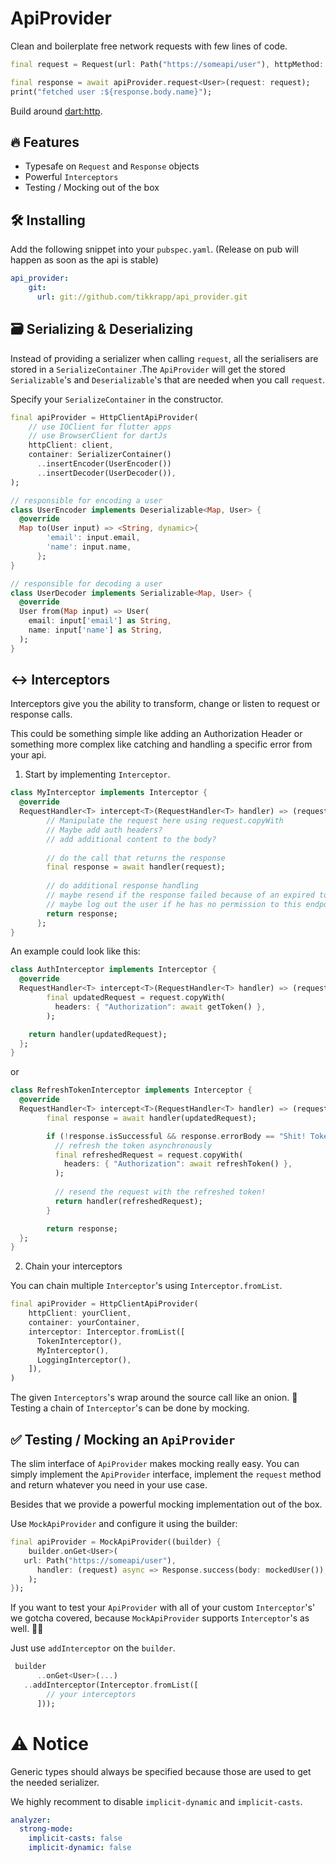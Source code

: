 # ApiProvider

Clean and boilerplate free network requests with few lines of code.

```dart
final request = Request(url: Path("https://someapi/user"), httpMethod: HttpMethod.GET);

final response = await apiProvider.request<User>(request: request);
print("fetched user :${response.body.name}");
```

Build around [dart:http](https://pub.dev/packages/http).



🔥 Features
-----

- Typesafe on `Request` and `Response` objects
- Powerful `Interceptors`
- Testing / Mocking out of the box



🛠 Installing
-----

Add the following snippet into your `pubspec.yaml`. (Release on pub will happen as soon as the api is stable)

```yaml
api_provider:
    git:
      url: git://github.com/tikkrapp/api_provider.git
```


🗃 Serializing & Deserializing
-----

Instead of providing a serializer when calling  `request`, all the serialisers are stored in a `SerializeContainer` .The `ApiProvider` will get the stored  `Serializable`'s and `Deserializable`'s that are needed when you call `request`.

Specify your `SerializeContainer` in the constructor.

```dart
final apiProvider = HttpClientApiProvider(
    // use IOClient for flutter apps
    // use BrowserClient for dartJs
    httpClient: client,
    container: SerializerContainer()
      ..insertEncoder(UserEncoder())
      ..insertDecoder(UserDecoder()),
);

// responsible for encoding a user
class UserEncoder implements Deserializable<Map, User> {
  @override
  Map to(User input) => <String, dynamic>{
        'email': input.email,
        'name': input.name,
      };
}

// responsible for decoding a user
class UserDecoder implements Serializable<Map, User> {
  @override
  User from(Map input) => User(
    email: input['email'] as String,
    name: input['name'] as String,
  );
}
```

↔️ Interceptors
-----

Interceptors give you the ability to transform, change or listen to request or response calls.

This could be something simple like adding an Authorization Header or something more complex like catching and handling a specific error from your api.

1. Start by implementing `Interceptor`. 

```dart
class MyInterceptor implements Interceptor {
  @override
  RequestHandler<T> intercept<T>(RequestHandler<T> handler) => (request) async {
        // Manipulate the request here using request.copyWith
        // Maybe add auth headers?
        // add additional content to the body?
    
        // do the call that returns the response
        final response = await handler(request);
      
        // do additional response handling
        // maybe resend if the response failed because of an expired token?
        // maybe log out the user if he has no permission to this endpoint?
        return response;
      };
}
```

An example could look like this:

```dart
class AuthInterceptor implements Interceptor {
  @override
  RequestHandler<T> intercept<T>(RequestHandler<T> handler) => (request) async {
        final updatedRequest = request.copyWith(
          headers: { "Authorization": await getToken() },
        );

	return handler(updatedRequest);
  };
}
```

or

```dart
class RefreshTokenInterceptor implements Interceptor {
  @override
  RequestHandler<T> intercept<T>(RequestHandler<T> handler) => (request) async {
        final response = await handler(updatedRequest);

        if (!response.isSuccessful && response.errorBody == "Shit! Token expired!") {
          // refresh the token asynchronously
          final refreshedRequest = request.copyWith(
            headers: { "Authorization": await refreshToken() },
          );
          
          // resend the request with the refreshed token!
          return handler(refreshedRequest);
        }

        return response;
  };
}
```

2. Chain your interceptors

You can chain multiple `Interceptor`'s using `Interceptor.fromList`. 

```dart
final apiProvider = HttpClientApiProvider(
    httpClient: yourClient,
    container: yourContainer,
    interceptor: Interceptor.fromList([
      TokenInterceptor(),
      MyInterceptor(),
      LoggingInterceptor(),
    ]),
)
```

The given `Interceptors`'s wrap around the source call like an onion.  🤤
Testing a chain of `Interceptor`'s can be done by mocking.

   

✅ Testing / Mocking an `ApiProvider`
-----

The slim interface of `ApiProvider` makes mocking really easy. You can simply implement the `ApiProvider` interface, implement the `request` method and return whatever you need in your use case. 

Besides that we provide a powerful mocking implementation out of the box.

Use `MockApiProvider` and configure it using the builder:

   ```dart
final apiProvider = MockApiProvider((builder) {
       builder.onGet<User>(
      url: Path("https://someapi/user"),
         handler: (request) async => Response.success(body: mockedUser()),
       );
   });
   ```
   
   If you want to test your `ApiProvider` with all of your custom `Interceptor`'s' we gotcha covered, because `MockApiProvider` supports  `Interceptor`'s   as well. 💪🏼 
   
   Just use `addInterceptor` on the `builder`.

   ```dart
	builder
         ..onGet<User>(...)
      ..addInterceptor(Interceptor.fromList([
           // your interceptors
         ]));
   ```
   

# ⚠️ Notice 

Generic types should always be specified because those are used to get the needed serializer.

We highly recomment to disable `implicit-dynamic`  and `implicit-casts`.

```yml
analyzer:
  strong-mode:
    implicit-casts: false
    implicit-dynamic: false
```

